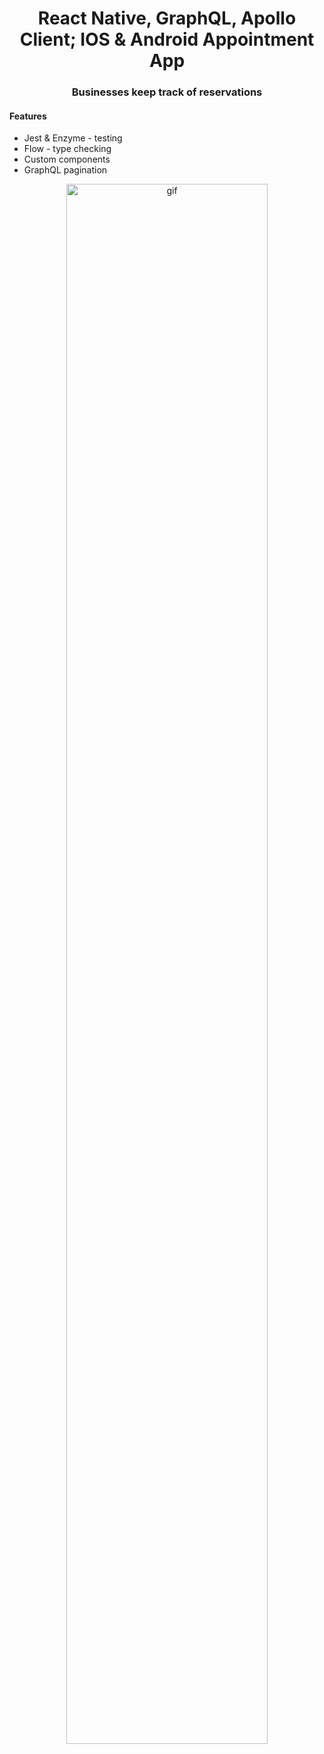 <h1 align="center">
  React Native, GraphQL, Apollo Client; IOS & Android Appointment App
</h1>

<h3 align="center">
  Businesses keep track of reservations
</h3>

<h4 align="left">
  Features
</h3>

* Jest & Enzyme - testing
* Flow - type checking
* Custom components
* GraphQL pagination 


<p align="center">
    <img alt="gif" src="./App/Images/App.gif" width="80%" />
</p>
